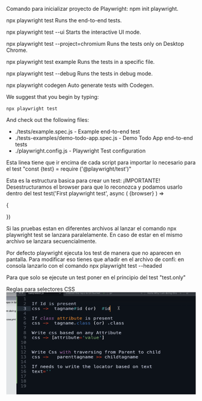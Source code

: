 Comando para inicializar proyecto de Playwright: npm init playwright.

npx playwright test
    Runs the end-to-end tests.

  npx playwright test --ui
    Starts the interactive UI mode.

  npx playwright test --project=chromium
    Runs the tests only on Desktop Chrome.

  npx playwright test example
    Runs the tests in a specific file.

  npx playwright test --debug
    Runs the tests in debug mode.

  npx playwright codegen
    Auto generate tests with Codegen.

We suggest that you begin by typing:

    npx playwright test

And check out the following files:
  - ./tests/example.spec.js - Example end-to-end test
  - ./tests-examples/demo-todo-app.spec.js - Demo Todo App end-to-end tests
  - ./playwright.config.js - Playwright Test configuration

Esta linea tiene que ir encima de cada script para importar lo necesario para el test "const {test} = require ('@playwright/test')"

Esta es la estructura basica para crear un test:
¡IMPORTANTE! Desestructuramos el browser para que lo reconozca y podamos usarlo dentro del test
test('First playwright test', async ( {browser} ) =>

{
    

})

Si las pruebas estan en diferentes archivos al lanzar el comando npx playwright test se lanzara paralelamente.
En caso de estar en el mismo archivo se lanzara secuencialmente.

Por defecto playwright ejecuta los test de manera que no aparecen en pantalla. Para modificar eso tienes que añadir en el archivo de confi:
en consola lanzarlo con el comando npx playwright test --headed

Para que solo se ejecute un test poner en el principio del test "test.only"

Reglas para selectores CSS
![alt text](image.png)